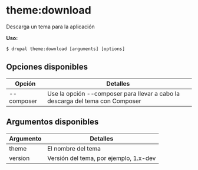 # theme:download
Descarga un tema para la aplicación

**Uso:**
```
$ drupal theme:download [arguments] [options]
```

## Opciones disponibles
Opción | Detalles
-------|-------------
--composer | Use la opción --composer para llevar a cabo la descarga del tema con Composer

## Argumentos disponibles
Argumento | Detalles
---------|-------------
theme | El nombre del tema
version | Versión del tema, por ejemplo, 1.x-dev
